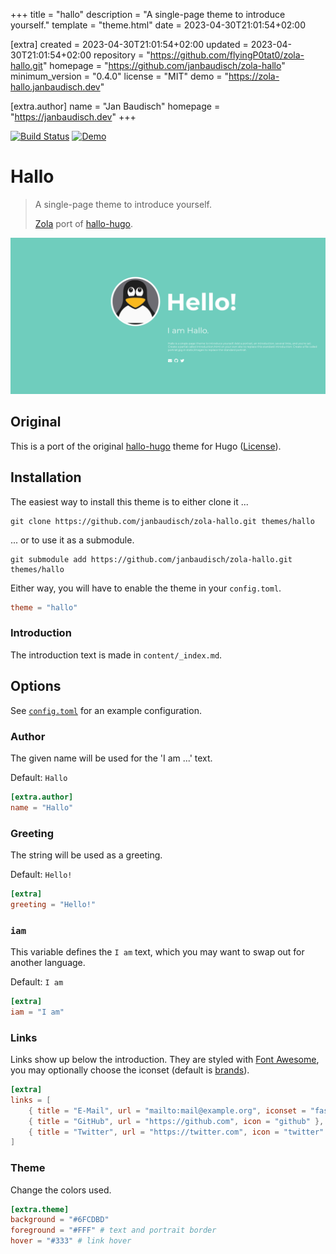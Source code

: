 
+++
title = "hallo"
description = "A single-page theme to introduce yourself."
template = "theme.html"
date = 2023-04-30T21:01:54+02:00

[extra]
created = 2023-04-30T21:01:54+02:00
updated = 2023-04-30T21:01:54+02:00
repository = "https://github.com/flyingP0tat0/zola-hallo.git"
homepage = "https://github.com/janbaudisch/zola-hallo"
minimum_version = "0.4.0"
license = "MIT"
demo = "https://zola-hallo.janbaudisch.dev"

[extra.author]
name = "Jan Baudisch"
homepage = "https://janbaudisch.dev"
+++        

[![Build Status][build-img]][build-url]
[![Demo][demo-img]][demo-url]

# Hallo

> A single-page theme to introduce yourself.
>
> [Zola][zola] port of [hallo-hugo][hallo-hugo].

![Screenshot](screenshot.png)

## Original

This is a port of the original [hallo-hugo][hallo-hugo] theme for Hugo ([License][upstream-license]).

## Installation

The easiest way to install this theme is to either clone it ...

```
git clone https://github.com/janbaudisch/zola-hallo.git themes/hallo
```

... or to use it as a submodule.

```
git submodule add https://github.com/janbaudisch/zola-hallo.git themes/hallo
```

Either way, you will have to enable the theme in your `config.toml`.

```toml
theme = "hallo"
```

### Introduction

The introduction text is made in `content/_index.md`.

## Options

See [`config.toml`][config] for an example configuration.

### Author

The given name will be used for the 'I am ...' text.

Default: `Hallo`

```toml
[extra.author]
name = "Hallo"
```

### Greeting

The string will be used as a greeting.

Default: `Hello!`

```toml
[extra]
greeting = "Hello!"
```

### `iam`

This variable defines the `I am` text, which you may want to swap out for another language.

Default: `I am`

```toml
[extra]
iam = "I am"
```

### Links

Links show up below the introduction. They are styled with [Font Awesome][fontawesome], you may optionally choose the iconset (default is [brands][fontawesome-brands]).

```toml
[extra]
links = [
    { title = "E-Mail", url = "mailto:mail@example.org", iconset = "fas", icon = "envelope" },
    { title = "GitHub", url = "https://github.com", icon = "github" },
    { title = "Twitter", url = "https://twitter.com", icon = "twitter" }
]
```

### Theme

Change the colors used.

```toml
[extra.theme]
background = "#6FCDBD"
foreground = "#FFF" # text and portrait border
hover = "#333" # link hover
```

[build-img]: https://builds.sr.ht/~janbaudisch/zola-hallo.svg
[build-url]: https://builds.sr.ht/~janbaudisch/zola-hallo
[demo-img]: https://img.shields.io/badge/demo-live-green.svg
[demo-url]: https://zola-hallo.janbaudisch.dev
[zola]: https://www.getzola.org
[hallo-hugo]: https://github.com/EmielH/hallo-hugo
[fontawesome]: https://fontawesome.com
[fontawesome-brands]: https://fontawesome.com/icons?d=gallery&s=brands&m=free
[upstream-license]: https://github.com/janbaudisch/zola-hallo/blob/master/upstream/LICENSE
[config]: https://github.com/janbaudisch/zola-hallo/blob/master/config.toml

        